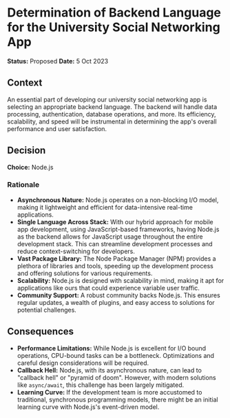 # Determination of Backend Language for the University Social Networking App

**Status:** Proposed
**Date:** 5 Oct 2023

## Context

An essential part of developing our university social networking app is selecting an appropriate backend language. The backend will handle data processing, authentication, database operations, and more. Its efficiency, scalability, and speed will be instrumental in determining the app's overall performance and user satisfaction.

## Decision

**Choice:** Node.js

### Rationale

- **Asynchronous Nature:** Node.js operates on a non-blocking I/O model, making it lightweight and efficient for data-intensive real-time applications.
- **Single Language Across Stack:** With our hybrid approach for mobile app development, using JavaScript-based frameworks, having Node.js as the backend allows for JavaScript usage throughout the entire development stack. This can streamline development processes and reduce context-switching for developers.
- **Vast Package Library:** The Node Package Manager (NPM) provides a plethora of libraries and tools, speeding up the development process and offering solutions for various requirements.
- **Scalability:** Node.js is designed with scalability in mind, making it apt for applications like ours that could experience variable user traffic.
- **Community Support:** A robust community backs Node.js. This ensures regular updates, a wealth of plugins, and easy access to solutions for potential challenges.

## Consequences

- **Performance Limitations:** While Node.js is excellent for I/O bound operations, CPU-bound tasks can be a bottleneck. Optimizations and careful design considerations will be required.
- **Callback Hell:** Node.js, with its asynchronous nature, can lead to "callback hell" or "pyramid of doom". However, with modern solutions like `async/await`, this challenge has been largely mitigated.
- **Learning Curve:** If the development team is more accustomed to traditional, synchronous programming models, there might be an initial learning curve with Node.js's event-driven model.
